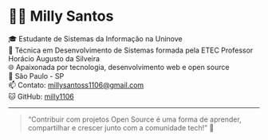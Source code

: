 # 👩‍💻 Milly Santos

🎓 Estudante de Sistemas da Informação na Uninove  
💼 Técnica em Desenvolvimento de Sistemas formada pela ETEC Professor Horácio Augusto da Silveira  
🌐 Apaixonada por tecnologia, desenvolvimento web e open source  
📍 São Paulo - SP  
📫 Contato: millysantoss1106@gmail.com  
🐱 GitHub: [milly1106](https://github.com/milly1106)

---

> “Contribuir com projetos Open Source é uma forma de aprender, compartilhar e crescer junto com a comunidade tech!” 🚀
